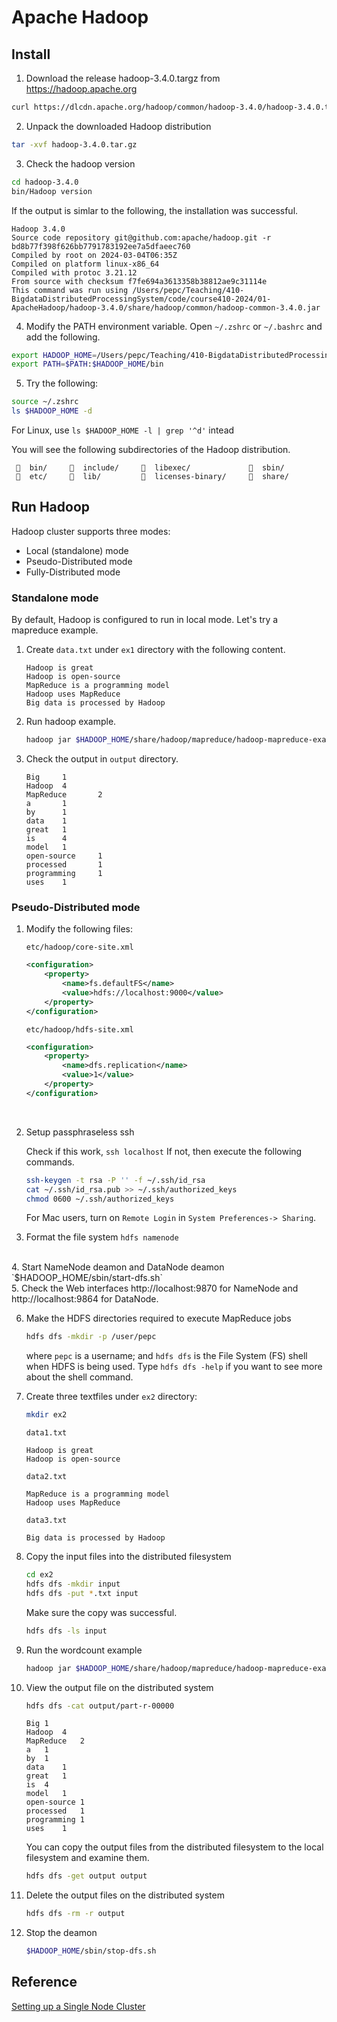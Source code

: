 # Apache Hadoop

 
## Install 

1. Download the release hadoop-3.4.0.targz from https://hadoop.apache.org 

```bash
curl https://dlcdn.apache.org/hadoop/common/hadoop-3.4.0/hadoop-3.4.0.tar.gz --output hadoop-3.4.0.tar.gz
```

2. Unpack the downloaded Hadoop distribution
```bash
tar -xvf hadoop-3.4.0.tar.gz 
```
 
 
3. Check the hadoop version
```bash
cd hadoop-3.4.0
bin/Hadoop version
```

If the output is simlar to the following, the installation was successful.
```
Hadoop 3.4.0
Source code repository git@github.com:apache/hadoop.git -r bd8b77f398f626bb7791783192ee7a5dfaeec760
Compiled by root on 2024-03-04T06:35Z
Compiled on platform linux-x86_64
Compiled with protoc 3.21.12
From source with checksum f7fe694a3613358b38812ae9c31114e
This command was run using /Users/pepc/Teaching/410-BigdataDistributedProcessingSystem/code/course410-2024/01-ApacheHadoop/hadoop-3.4.0/share/hadoop/common/hadoop-common-3.4.0.jar
```

4. Modify the PATH environment variable.
Open `~/.zshrc` or `~/.bashrc` and add the following.
```bash
export HADOOP_HOME=/Users/pepc/Teaching/410-BigdataDistributedProcessingSystem/code/course410-2024/01-ApacheHadoop/hadoop-3.4.0
export PATH=$PATH:$HADOOP_HOME/bin
```

5. Try the following:
```bash
source ~/.zshrc
ls $HADOOP_HOME -d 
```

For Linux, use `ls $HADOOP_HOME -l | grep '^d'` intead

You will see the following subdirectories of the Hadoop distribution. 

       bin/       include/       libexec/               sbin/
       etc/       lib/           licenses-binary/       share/



## Run Hadoop

Hadoop cluster supports three modes:
* Local (standalone) mode
* Pseudo-Distributed mode 
* Fully-Distributed mode

### Standalone mode 

By default, Hadoop is configured to run in local mode.
Let's try a mapreduce example.

1. Create `data.txt` under `ex1` directory with the following content.

    ```
    Hadoop is great
    Hadoop is open-source
    MapReduce is a programming model
    Hadoop uses MapReduce
    Big data is processed by Hadoop
    ```

2. Run hadoop example.

    ```bash
    hadoop jar $HADOOP_HOME/share/hadoop/mapreduce/hadoop-mapreduce-examples-3.4.0.jar wordcount data.txt output
    ```

3. Check the output in `output` directory.

    ```
    Big     1
    Hadoop  4
    MapReduce       2
    a       1
    by      1
    data    1
    great   1
    is      4
    model   1
    open-source     1
    processed       1
    programming     1
    uses    1
    ``` 


### Pseudo-Distributed mode 

1. Modify the following files: 

    `etc/hadoop/core-site.xml`
    ```xml
    <configuration>
        <property>
            <name>fs.defaultFS</name>
            <value>hdfs://localhost:9000</value>
        </property>
    </configuration>
    ```

    `etc/hadoop/hdfs-site.xml`
    ```xml
    <configuration>
        <property>
            <name>dfs.replication</name>
            <value>1</value>
        </property>
    </configuration>
    ```
    <br>

2. Setup passphraseless ssh
   
    Check if this work, `ssh localhost`
    If not, then execute the following commands.
    ```bash
    ssh-keygen -t rsa -P '' -f ~/.ssh/id_rsa
    cat ~/.ssh/id_rsa.pub >> ~/.ssh/authorized_keys
    chmod 0600 ~/.ssh/authorized_keys
    ```

    For Mac users, turn on `Remote Login` in `System Preferences-> Sharing`.
    <br>

3. Format the file system `hdfs namenode`
<br>
4. Start NameNode deamon and DataNode deamon `$HADOOP_HOME/sbin/start-dfs.sh`
<br>
5. Check the Web interfaces http://localhost:9870 for NameNode and http://localhost:9864 for DataNode.
<br>

6. Make the HDFS directories required to execute MapReduce jobs
    ``` bash 
    hdfs dfs -mkdir -p /user/pepc
    ```
    where `pepc` is a username; and `hdfs dfs` is the File System (FS) shell when HDFS is being used. Type `hdfs dfs -help` if you want to see more about the shell command. 
    <br>

7. Create three textfiles under `ex2` directory:
   ```bash
   mkdir ex2
   ```

    `data1.txt`
    ```
    Hadoop is great
    Hadoop is open-source
    ```
    `data2.txt`
    ```
    MapReduce is a programming model
    Hadoop uses MapReduce
    ```
    `data3.txt`
    ```
    Big data is processed by Hadoop
    ```

8. Copy the input files into the distributed filesystem
    ```bash 
    cd ex2
    hdfs dfs -mkdir input
    hdfs dfs -put *.txt input
    ```
    Make sure the copy was successful.
    ```bash
    hdfs dfs -ls input
    ```

9. Run the wordcount example
    ```bash
    hadoop jar $HADOOP_HOME/share/hadoop/mapreduce/hadoop-mapreduce-examples-3.4.0.jar wordcount input output
    ```

10. View the output file on the distributed system
    ```bash
    hdfs dfs -cat output/part-r-00000
    ```

    ```
    Big	1
    Hadoop	4
    MapReduce	2
    a	1
    by	1
    data	1
    great	1
    is	4
    model	1
    open-source	1
    processed	1
    programming	1
    uses	1
    ```

    You can copy the output files from the distributed filesystem to the local filesystem and examine them.
    ```bash
    hdfs dfs -get output output
    ```

11. Delete the output files on the distributed system
    ```bash
    hdfs dfs -rm -r output
    ```

12. Stop the deamon
    ```bash
    $HADOOP_HOME/sbin/stop-dfs.sh
    ```


## Reference 

[Setting up a Single Node Cluster](https://hadoop.apache.org/docs/stable/hadoop-project-dist/hadoop-common/SingleCluster.html#Standalone_Operation)
